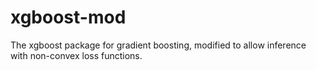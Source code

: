 # xgboost-mod
The xgboost package for gradient boosting, modified to allow inference with non-convex loss functions.
